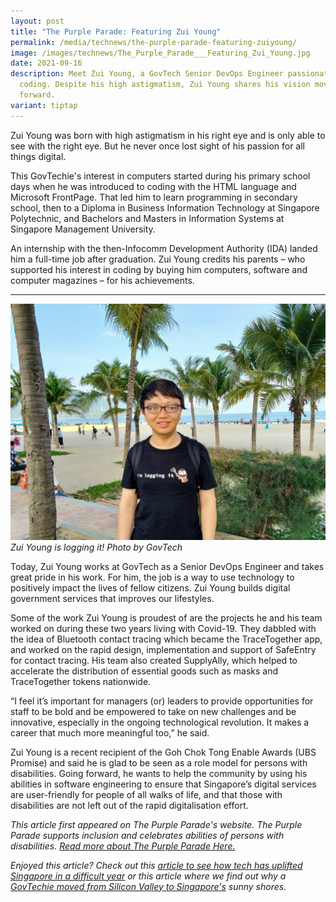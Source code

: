 ```yaml
---
layout: post
title: "The Purple Parade: Featuring Zui Young"
permalink: /media/technews/the-purple-parade-featuring-zuiyoung/
image: /images/technews/The_Purple_Parade___Featuring_Zui_Young.jpg
date: 2021-09-16
description: Meet Zui Young, a GovTech Senior DevOps Engineer passionate about
  coding. Despite his high astigmatism, Zui Young shares his vision moving
  forward.
variant: tiptap
---
```

Zui Young was born with high astigmatism in his right eye and is only able to see with the right eye. But he never once lost sight of his passion for all things digital. 

This GovTechie's interest in computers started during his primary school days when he was introduced to coding with the HTML language and Microsoft FrontPage. That led him to learn programming in secondary school, then to a Diploma in Business Information Technology at Singapore Polytechnic, and Bachelors and Masters in Information Systems at Singapore Management University. 

An internship with the then-Infocomm Development Authority (IDA) landed him a full-time job after graduation. Zui Young credits his parents – who supported his interest in coding by buying him computers, software and computer magazines – for his achievements.

---

![Zui Young is logging it!](/images/technews/Zuiyoung1.jpg)
*Zui Young is logging it!
Photo by GovTech*

Today, Zui Young works at GovTech as a Senior DevOps Engineer and takes great pride in his work. For him, the job is a way to use technology to positively impact the lives of fellow citizens. Zui Young builds digital government services that improves our lifestyles. 

Some of the work Zui Young is proudest of are the projects he and his team worked on during these two years living with Covid-19. They dabbled with the idea of Bluetooth contact tracing which became the TraceTogether app, and worked on the rapid design, implementation and support of SafeEntry for contact tracing. His team also created SupplyAlly, which helped to accelerate the distribution of essential goods such as masks and TraceTogether tokens nationwide.  

“I feel it’s important for managers (or) leaders to provide opportunities for staff to be bold and be empowered to take on new challenges and be innovative, especially in the ongoing technological revolution. It makes a career that much more meaningful too,” he said. 

Zui Young is a recent recipient of the Goh Chok Tong Enable Awards (UBS Promise) and said he is glad to be seen as a role model for persons with disabilities. Going forward, he wants to help the community by using his abilities in software engineering to ensure that Singapore’s digital services are user-friendly for people of all walks of life, and that those with disabilities are not left out of the rapid digitalisation effort.

*This article first appeared on The Purple Parade's website. The Purple Parade supports inclusion and celebrates abilities of persons with disabilities. [Read more about The Purple Parade Here.](https://www.purpleparade.sg/)*


*Enjoyed this article? Check out this [article to see how tech has uplifted Singapore in a difficult year](https://www.tech.gov.sg/media/technews/how-tech-has-connected-and-uplifted-singapore-in-a-difficult-year) or this article where we find out why a [GovTechie moved from Silicon Valley to Singapore's](https://www.tech.gov.sg/media/technews/from-silicon-valley-to-govtechie) sunny shores.*